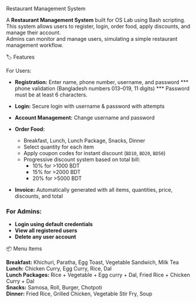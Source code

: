 Restaurant Management System

A **Restaurant Management System** built for OS Lab using Bash scripting.  
This system allows users to register, login, order food, apply discounts, and manage their account.  
Admins can monitor and manage users, simulating a simple restaurant management workflow.


🏷️ Features

For Users:
- **Registration:** Enter name, phone number, username, and password
                    *** phone validation (Bangladesh numbers 013–019, 11 digits)
                    *** Password must be at least 6 characters.
                    
- **Login:** Secure login with username & password  with attempts
- **Account Management:** Change username and password  
- **Order Food:**  
  - Breakfast, Lunch, Lunch Package, Snacks, Dinner  
  - Select quantity for each item  
  - Apply coupon codes for instant discount (`BD10`, `BD20`, `BD50`)  
  - Progressive discount system based on total bill:  
    - 10% for >1000 BDT  
    - 15% for >2000 BDT  
    - 20% for >5000 BDT  
- **Invoice:** Automatically generated with all items, quantities, price, discounts, and total

### For Admins:
- **Login using default credentials**  
- **View all registered users**  
- **Delete any user account**  


📦 Menu Items

**Breakfast:** Khichuri, Paratha, Egg Toast, Vegetable Sandwich, Milk Tea  
**Lunch:** Chicken Curry, Egg Curry, Rice, Dal  
**Lunch Packages:** Rice + Vegetable + Egg curry + Dal, Fried Rice + Chicken Curry + Dal  
**Snacks:** Samosa, Roll, Burger, Chotpoti  
**Dinner:** Fried Rice, Grilled Chicken, Vegetable Stir Fry, Soup  


